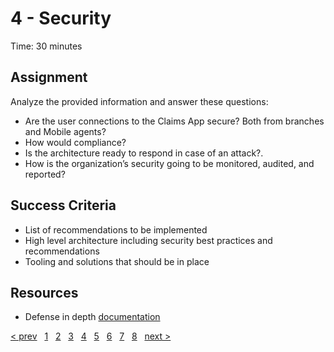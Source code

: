 # 4 - Security

Time: 30 minutes

## Assignment

Analyze the provided information and answer these questions:

* Are the user connections to the Claims App secure? Both from branches and Mobile agents?
* How would compliance?
* Is the architecture ready to respond in case of an attack?.
* How is the organization’s security going to be monitored, audited, and reported?

## Success Criteria

* List of recommendations to be implemented
* High level architecture including security best practices and recommendations
* Tooling and solutions that should be in place

## Resources

* Defense in depth [documentation](https://docs.microsoft.com/en-us/learn/modules/azure-well-architected-security/2-defense-in-depth)

[&lt; prev][prev] &nbsp; [1][1] &nbsp; [2][2] &nbsp; [3][3] &nbsp; [4][4] &nbsp; [5][5] &nbsp; [6][6] &nbsp; [7][7] &nbsp; [8][8] &nbsp; [next &gt;][next]

[prev]: 03.CostOptimization.md
[next]: 05.Reliability.md

[1]: 01.CustomerCase.md
[2]: 02.PlanCollection.md
[3]: 03.CostOptimization.md
[4]: 04.Security.md
[5]: 05.Reliability.md
[6]: 06.Performance.md
[7]: 07.Operations.md
[8]: 08.CreatePlan.md

